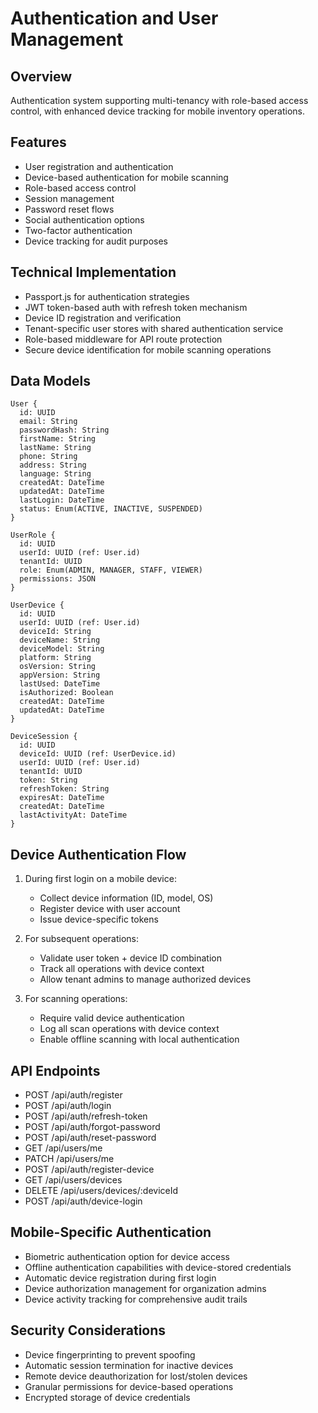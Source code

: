# Authentication and User Management

## Overview

Authentication system supporting multi-tenancy with role-based access control, with enhanced device tracking for mobile inventory operations.

## Features

- User registration and authentication
- Device-based authentication for mobile scanning
- Role-based access control
- Session management
- Password reset flows
- Social authentication options
- Two-factor authentication
- Device tracking for audit purposes

## Technical Implementation

- Passport.js for authentication strategies
- JWT token-based auth with refresh token mechanism
- Device ID registration and verification
- Tenant-specific user stores with shared authentication service
- Role-based middleware for API route protection
- Secure device identification for mobile scanning operations

## Data Models

```
User {
  id: UUID
  email: String
  passwordHash: String
  firstName: String
  lastName: String
  phone: String
  address: String
  language: String
  createdAt: DateTime
  updatedAt: DateTime
  lastLogin: DateTime
  status: Enum(ACTIVE, INACTIVE, SUSPENDED)
}

UserRole {
  id: UUID
  userId: UUID (ref: User.id)
  tenantId: UUID
  role: Enum(ADMIN, MANAGER, STAFF, VIEWER)
  permissions: JSON
}

UserDevice {
  id: UUID
  userId: UUID (ref: User.id)
  deviceId: String
  deviceName: String
  deviceModel: String
  platform: String
  osVersion: String
  appVersion: String
  lastUsed: DateTime
  isAuthorized: Boolean
  createdAt: DateTime
  updatedAt: DateTime
}

DeviceSession {
  id: UUID
  deviceId: UUID (ref: UserDevice.id)
  userId: UUID (ref: User.id)
  tenantId: UUID
  token: String
  refreshToken: String
  expiresAt: DateTime
  createdAt: DateTime
  lastActivityAt: DateTime
}
```

## Device Authentication Flow

1. During first login on a mobile device:

   - Collect device information (ID, model, OS)
   - Register device with user account
   - Issue device-specific tokens

2. For subsequent operations:

   - Validate user token + device ID combination
   - Track all operations with device context
   - Allow tenant admins to manage authorized devices

3. For scanning operations:
   - Require valid device authentication
   - Log all scan operations with device context
   - Enable offline scanning with local authentication

## API Endpoints

- POST /api/auth/register
- POST /api/auth/login
- POST /api/auth/refresh-token
- POST /api/auth/forgot-password
- POST /api/auth/reset-password
- GET /api/users/me
- PATCH /api/users/me
- POST /api/auth/register-device
- GET /api/users/devices
- DELETE /api/users/devices/:deviceId
- POST /api/auth/device-login

## Mobile-Specific Authentication

- Biometric authentication option for device access
- Offline authentication capabilities with device-stored credentials
- Automatic device registration during first login
- Device authorization management for organization admins
- Device activity tracking for comprehensive audit trails

## Security Considerations

- Device fingerprinting to prevent spoofing
- Automatic session termination for inactive devices
- Remote device deauthorization for lost/stolen devices
- Granular permissions for device-based operations
- Encrypted storage of device credentials
